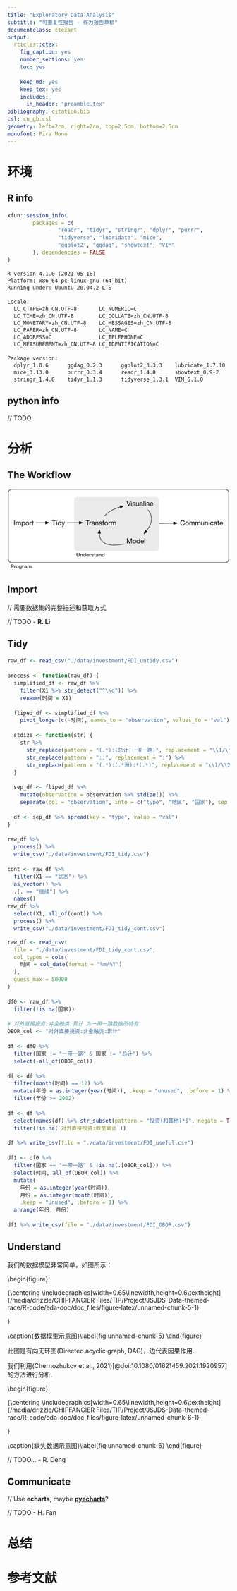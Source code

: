 ```yaml
---
title: "Exploratory Data Analysis"
subtitle: "可重复性报告 - 作为报告草稿"
documentclass: ctexart
output:
  rticles::ctex:
    fig_caption: yes
    number_sections: yes
    toc: yes

    keep_md: yes
    keep_tex: yes
    includes:
      in_header: "preamble.tex"
bibliography: citation.bib
csl: cn_gb.csl
geometry: left=2cm, right=2cm, top=2.5cm, bottom=2.5cm
monofont: Fira Mono
---
```


# 环境

## R info



```r
xfun::session_info(
        packages = c(
                "readr", "tidyr", "stringr", "dplyr", "purrr",
                "tidyverse", "lubridate", "mice",
                "ggplot2", "ggdag", "showtext", "VIM"
        ), dependencies = FALSE
)
```

```
R version 4.1.0 (2021-05-18)
Platform: x86_64-pc-linux-gnu (64-bit)
Running under: Ubuntu 20.04.2 LTS

Locale:
  LC_CTYPE=zh_CN.UTF-8       LC_NUMERIC=C              
  LC_TIME=zh_CN.UTF-8        LC_COLLATE=zh_CN.UTF-8    
  LC_MONETARY=zh_CN.UTF-8    LC_MESSAGES=zh_CN.UTF-8   
  LC_PAPER=zh_CN.UTF-8       LC_NAME=C                 
  LC_ADDRESS=C               LC_TELEPHONE=C            
  LC_MEASUREMENT=zh_CN.UTF-8 LC_IDENTIFICATION=C       

Package version:
  dplyr_1.0.6      ggdag_0.2.3      ggplot2_3.3.3    lubridate_1.7.10
  mice_3.13.0      purrr_0.3.4      readr_1.4.0      showtext_0.9-2  
  stringr_1.4.0    tidyr_1.1.3      tidyverse_1.3.1  VIM_6.1.0       
```

## python info

// TODO

# 分析

## The Workflow

![The Data Science Workflow[^1]](workflow.png)

[^1]: This picture is from [R for Data Science](https://r4ds.had.co.nz/introduction.html) by Hadley Wickham and Garrett Grolemund, released under [CC BY-NC-ND 3.0 US](http://creativecommons.org/licenses/by-nc-nd/3.0/us/).

## Import

// 需要数据集的完整描述和获取方式

// TODO - **R. Li**

## Tidy


```r
raw_df <- read_csv("./data/investment/FDI_untidy.csv")

process <- function(raw_df) {
  simplified_df <- raw_df %>%
    filter(X1 %>% str_detect("^\\d")) %>%
    rename(时间 = X1)

  fliped_df <- simplified_df %>%
    pivot_longer(c(-时间), names_to = "observation", values_to = "val")

  stdize <- function(str) {
    str %>%
      str_replace(pattern = "(.*):(总计|一带一路)", replacement = "\\1/\\2/\\2") %>%
      str_replace(pattern = "::", replacement = ":") %>%
      str_replace(pattern = "(.*):(.*洲):*(.*)", replacement = "\\1/\\2/\\3")
  }

  sep_df <- fliped_df %>%
    mutate(observation = observation %>% stdize()) %>%
    separate(col = "observation", into = c("type", "地区", "国家"), sep = "/")

  df <- sep_df %>% spread(key = "type", value = "val")
}

raw_df %>%
  process() %>%
  write_csv("./data/investment/FDI_tidy.csv")

cont <- raw_df %>%
  filter(X1 == "状态") %>%
  as_vector() %>%
  .[. == "继续"] %>%
  names()
raw_df %>%
  select(X1, all_of(cont)) %>%
  process() %>%
  write_csv("./data/investment/FDI_tidy_cont.csv")
```


```r
raw_df <- read_csv(
  file = "./data/investment/FDI_tidy_cont.csv",
  col_types = cols(
    时间 = col_date(format = "%m/%Y")
  ),
  guess_max = 50000
)

df0 <- raw_df %>%
  filter(!is.na(国家))

# 对外直接投资:非金融类:累计 为一带一路数据所特有
OBOR_col <- "对外直接投资:非金融类:累计"

df <- df0 %>%
  filter(国家 != "一带一路" & 国家 != "总计") %>%
  select(-all_of(OBOR_col))

df <- df %>%
  filter(month(时间) == 12) %>%
  mutate(年份 = as.integer(year(时间)), .keep = "unused", .before = 1) %>%
  filter(年份 >= 2002)

df <- df %>%
  select(names(df) %>% str_subset(pattern = "投资(和其他)*$", negate = TRUE)) %>%
  filter(!is.na(`对外直接投资:截至累计`))

df %>% write_csv(file = "./data/investment/FDI_useful.csv")

df1 <- df0 %>%
  filter(国家 == "一带一路" & !is.na(.[OBOR_col])) %>%
  select(时间, all_of(OBOR_col)) %>%
  mutate(
    年份 = as.integer(year(时间)),
    月份 = as.integer(month(时间)),
    .keep = "unused", .before = 1) %>%
  arrange(年份, 月份)

df1 %>% write_csv(file = "./data/investment/FDI_OBOR.csv")
```

## Understand

我们的数据模型非常简单，如图所示：

\begin{figure}

{\centering \includegraphics[width=0.65\linewidth,height=0.6\textheight]{/media/drizzle/CHIPFANCIER Files/TIP/Project/JSJDS-Data-themed-race/R-code/eda-doc/doc_files/figure-latex/unnamed-chunk-5-1} 

}

\caption{数据模型示意图}\label{fig:unnamed-chunk-5}
\end{figure}

此图是有向无环图(Directed acyclic graph, DAG)，边代表因果作用.

我们利用(Chernozhukov et al., 2021)[@doi:10.1080/01621459.2021.1920957]的方法进行分析.

\begin{figure}

{\centering \includegraphics[width=0.65\linewidth,height=0.6\textheight]{/media/drizzle/CHIPFANCIER Files/TIP/Project/JSJDS-Data-themed-race/R-code/eda-doc/doc_files/figure-latex/unnamed-chunk-6-1} 

}

\caption{缺失数据示意图}\label{fig:unnamed-chunk-6}
\end{figure}

// TODO... - R. Deng


## Communicate

// Use **echarts**, maybe [**pyecharts**](https://github.com/pyecharts)?

// TODO - H. Fan

# 总结

# 参考文献

